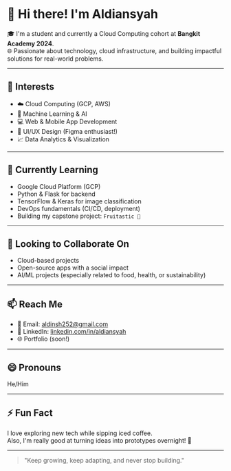 # 👋 Hi there! I'm Aldiansyah

🎓 I'm a student and currently a Cloud Computing cohort at **Bangkit Academy 2024**.  
🌐 Passionate about technology, cloud infrastructure, and building impactful solutions for real-world problems.

---

## 👀 Interests
- ☁️ Cloud Computing (GCP, AWS)
- 🧠 Machine Learning & AI
- 💻 Web & Mobile App Development
- 🎨 UI/UX Design (Figma enthusiast!)
- 📈 Data Analytics & Visualization

---

## 🌱 Currently Learning
- Google Cloud Platform (GCP)
- Python & Flask for backend
- TensorFlow & Keras for image classification
- DevOps fundamentals (CI/CD, deployment)
- Building my capstone project: `Fruitastic 🍎`

---

## 🤝 Looking to Collaborate On
- Cloud-based projects
- Open-source apps with a social impact
- AI/ML projects (especially related to food, health, or sustainability)

---

## 📫 Reach Me
- 📧 Email: aldinsh252@gmail.com
- 💼 LinkedIn: [linkedin.com/in/aldiansyah](https://linkedin.com/in/aldiansyah)
- 🌐 Portfolio (soon!)

---

## 😄 Pronouns
He/Him

---

## ⚡ Fun Fact
I love exploring new tech while sipping iced coffee.  
Also, I'm really good at turning ideas into prototypes overnight! 🚀

---

> "Keep growing, keep adapting, and never stop building."

